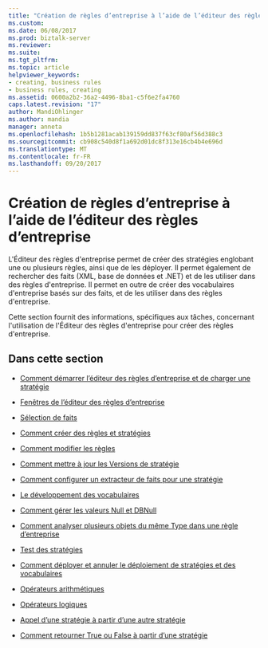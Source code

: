 ```yaml
---
title: "Création de règles d’entreprise à l’aide de l’éditeur des règles d’entreprise | Documents Microsoft"
ms.custom: 
ms.date: 06/08/2017
ms.prod: biztalk-server
ms.reviewer: 
ms.suite: 
ms.tgt_pltfrm: 
ms.topic: article
helpviewer_keywords:
- creating, business rules
- business rules, creating
ms.assetid: 0600a2b2-36a2-4496-8ba1-c5f6e2fa4760
caps.latest.revision: "17"
author: MandiOhlinger
ms.author: mandia
manager: anneta
ms.openlocfilehash: 1b5b1281acab139159dd837f63cf80af56d388c3
ms.sourcegitcommit: cb908c540d8f1a692d01dc8f313e16cb4b4e696d
ms.translationtype: MT
ms.contentlocale: fr-FR
ms.lasthandoff: 09/20/2017
---
```

# <a name="creating-business-rules-using-the-business-rule-composer"></a>Création de règles d’entreprise à l’aide de l’éditeur des règles d’entreprise
L'Éditeur des règles d'entreprise permet de créer des stratégies englobant une ou plusieurs règles, ainsi que de les déployer. Il permet également de rechercher des faits (XML, base de données et .NET) et de les utiliser dans des règles d'entreprise. Il permet en outre de créer des vocabulaires d'entreprise basés sur des faits, et de les utiliser dans des règles d'entreprise.  
  
 Cette section fournit des informations, spécifiques aux tâches, concernant l'utilisation de l'Éditeur des règles d'entreprise pour créer des règles d'entreprise.  
  
## <a name="in-this-section"></a>Dans cette section  
  
-   [Comment démarrer l’éditeur des règles d’entreprise et de charger une stratégie](../core/how-to-start-the-business-rule-composer-and-load-a-policy.md)  
  
-   [Fenêtres de l’éditeur des règles d’entreprise](../core/windows-of-the-business-rule-composer.md)  
  
-   [Sélection de faits](../core/selecting-facts.md)  
  
-   [Comment créer des règles et stratégies](../core/how-to-create-policies-and-rules.md)  
  
-   [Comment modifier les règles](../core/how-to-modify-rules.md)  
  
-   [Comment mettre à jour les Versions de stratégie](../core/how-to-maintain-policy-versions.md)  
  
-   [Comment configurer un extracteur de faits pour une stratégie](../core/how-to-configure-a-fact-retriever-for-a-policy.md)  
  
-   [Le développement des vocabulaires](../core/how-to-develop-vocabularies.md)  
  
-   [Comment gérer les valeurs Null et DBNull](../core/how-to-handle-null-and-dbnull.md)  
  
-   [Comment analyser plusieurs objets du même Type dans une règle d’entreprise](../core/how-to-analyze-multiple-objects-of-the-same-type-in-a-business-rule.md)  
  
-   [Test des stratégies](../core/testing-policies.md)  
  
-   [Comment déployer et annuler le déploiement de stratégies et des vocabulaires](../core/how-to-deploy-and-undeploy-policies-and-vocabularies.md)  
  
-   [Opérateurs arithmétiques](../core/arithmetic-operators.md)  
  
-   [Opérateurs logiques](../core/logical-operators.md)  
  
-   [Appel d’une stratégie à partir d’une autre stratégie](../core/invoking-a-policy-from-another-policy.md)  
  
-   [Comment retourner True ou False à partir d’une stratégie](../core/how-to-return-true-or-false-from-a-policy.md)
